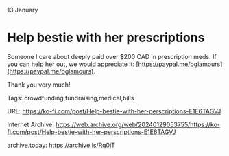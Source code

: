 13 January
# Help bestie with her prescriptions
Someone I care about deeply paid over $200 CAD in prescription meds. If you can help her out, we would appreciate it: [https://paypal.me/bglamours](https://paypal.me/bglamours).

Thank you very much!

Tags: crowdfunding,fundraising,medical,bills

URL: https://ko-fi.com/post/Help-bestie-with-her-perscriptions-E1E6TAGVJ

Internet Archive: https://web.archive.org/web/20240129053755/https://ko-fi.com/post/Help-bestie-with-her-perscriptions-E1E6TAGVJ

archive.today: https://archive.is/Rq0jT
